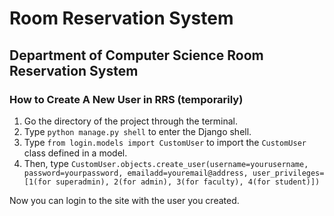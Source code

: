 # Room Reservation System

## Department of Computer Science Room Reservation System

### How to Create A New User in RRS (temporarily)    
1.  Go the directory of the project through the terminal.
2.  Type `python manage.py shell` to enter the Django shell.
3.  Type `from login.models import CustomUser` to import the `CustomUser` class defined in a model.
4.  Then, type `CustomUser.objects.create_user(username=yourusername, password=yourpassword, emailadd=youremail@address, user_privileges=[1(for superadmin), 2(for admin), 3(for faculty), 4(for student)])`    
       
Now you can login to the site with the user you created.
